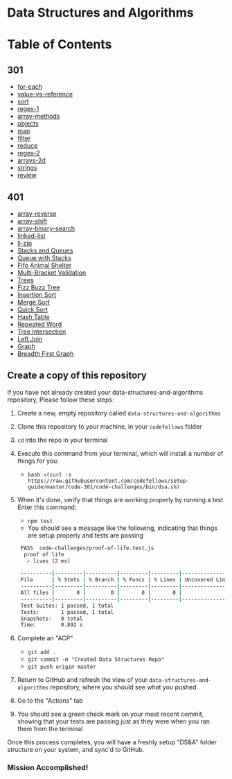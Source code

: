 # Data Structures and Algorithms

# Table of Contents

## 301
* [for-each](./code-challenges/challenges-01.test.js)
* [value-vs-reference](./code-challenges/challenges-02.test.js)
* [sort](./code-challenges/challenges-03.test.js)
* [regex-1](./code-challenges/challenges-04.test.js)
* [array-methods](./code-challenges/challenges-05.test.js)
* [objects](./code-challenges/challenges-06.test.js)
* [map](./code-challenges/challenges-07.test.js)
* [filter](./code-challenges/challenges-08.test.js)
* [reduce](./code-challenges/challenges-09.test.js)
* [regex-2](./code-challenges/challenges-10.test.js)
* [arrays-2d](./code-challenges/challenges-11.test.js)
* [strings](./code-challenges/challenges-12.test.js)
* [review](./code-challenges/challenges-13.test.js)

## 401
* [array-reverse](./code-challenges/array-reverse/array-reverse.js)
* [array-shift](./code-challenges/array-shift/array-shift.js)
* [array-binary-search](./code-challenges/array-binary-search/array-binary-search.js)
* [linked-list](./Data-Structures/linked_list/linked_list.js)
* [ll-zip](./code-challenges/llZip/ll-zip.js)
* [Stacks and Queues](./code-challenges/stacksAndQueues/stacks-and-queues.js)
* [Queue with Stacks](./code-challenges/queueWithStacks/queue-with-stacks.js)
* [Fifo Animal Shelter](./code-challenges/fifoAnimalShelter/fifo-animal-shelter.js)
* [Multi-Bracket Validation](./code-challenges/multiBracketValidation/multi-bracket-validation.js)
* [Trees](./tree/tree.js)
* [Fizz Buzz Tree](./code-challenges/fizzBuzzTree/fizz-buzz-tree.js)
* [Insertion Sort](./code-challenges/insertionSort/BLOG.md)
* [Merge Sort](./code-challenges/mergeSort/BLOG.md)
* [Quick Sort](./code-challenges/quickSort/BLOG.md)
* [Hash Table](./code-challenges/hashTable/hashTable.js)
* [Repeated Word](./code-challenges/repeated-word/repeatedWord.js)
* [Tree Intersection](./code-challenges/treeIntersection/treeIntersection.js)
* [Left Join](./code-challenges/leftJoin/leftJoin.js)
* [Graph](./code-challenges/graph/graph.js)
* [Breadth First Graph](./code-challenges/breadthFirst/breadthFirst.js)


## Create a copy of this repository

If you have not already created your data-structures-and-algorithms repository, Please follow these steps:

1. Create a new, empty repository called `data-structures-and-algorithms`
1. Clone this repository to your machine, in your `codefellows` folder
1. `cd` into the repo in your terminal
1. Execute this command from your terminal, which will install a number of things for you:
   - `bash <(curl -s https://raw.githubusercontent.com/codefellows/setup-guide/master/code-301/code-challenges/bin/dsa.sh)`
1. When it's done, verify that things are working properly by running a test. Enter this command:
   - `npm test`
   - You should see a message like the following, indicating that things are setup properly and tests are passing

   ```bash
    PASS  code-challenges/proof-of-life.test.js
     proof of life
      ✓ lives (2 ms)

    ----------|---------|----------|---------|---------|-------------------
    File      | % Stmts | % Branch | % Funcs | % Lines | Uncovered Line #s
    ----------|---------|----------|---------|---------|-------------------
    All files |       0 |        0 |       0 |       0 |
    ----------|---------|----------|---------|---------|-------------------
    Test Suites: 1 passed, 1 total
    Tests:       1 passed, 1 total
    Snapshots:   0 total
    Time:        0.892 s
   ```

1. Complete an "ACP"
   - `git add .`
   - `git commit -m "Created Data Structures Repo"`
   - `git push origin master`
1. Return to GitHub and refresh the view of your `data-structures-and-algorithms` repository, where you should see what you pushed
1. Go to the "Actions" tab
1. You should see a green check mark on your most recent commit, showing that your tests are passing just as they were when you ran them from the terminal

Once this process completes, you will have a freshly setup "DS&A" folder structure on your system, and sync'd to GitHub.

### Mission Accomplished!
